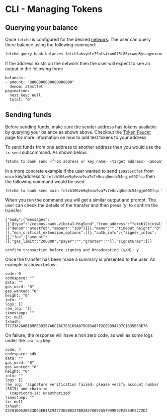 # CLI - Managing Tokens

## Querying your balance

Once `fetchd` is configured for the desired [network](../cli-introduction/). The user can query there balance using the following command:

```bash
fetchd query bank balances fetch1akvyhle79nts4rwn075t85xrwmp5ysuqynxcn4
```

If the address exists on the network then the user will expect to see an output in the following form:

```text
balances:
- amount: "8000000000000000000"
  denom: atestfet
pagination:
  next_key: null
  total: "0"
```


## Sending funds

Before sending funds, make sure the sender address has tokens available by querying your balance as shown above. Checkout the [Token Faucet](../faucet/) page for more information on how to add test tokens to your address.

To send funds from one address to another address then you would use the `tx send` subcommand. As shown below:

```bash
fetchd tx bank send <from address or key name> <target address> <amount>
```

In a more concrete example if the user wanted to send `100atestfet` from `main` key/address to `fetch106vm9q6ezu9va7v7e0cvq0nedc54egjm692fcp` then the following command would be used.

```bash
fetchd tx bank send main fetch106vm9q6ezu9va7v7e0cvq0nedc54egjm692fcp 100atestfet
```

When you run the command you will get a similar output and prompt. The user can check the details of the transfer and then press 'y' to confirm the transfer.

```text
{"body":{"messages":[{"@type":"/cosmos.bank.v1beta1.MsgSend","from_address":"fetch12cjntwl32dry7fxck8qlgxq6na3fk5juwjdyy3","to_address":"fetch1hph8kd54gl6qk0hy5rl08qw9gcr4vltmk3w02v","amount":[{"denom":"atestfet","amount":"100"}]}],"memo":"","timeout_height":"0","extension_options":[],"non_critical_extension_options":[]},"auth_info":{"signer_infos":[],"fee":{"amount":[],"gas_limit":"200000","payer":"","granter":""}},"signatures":[]}

confirm transaction before signing and broadcasting [y/N]: y
```

Once the transfer has been made a summary is presented to the user. An example is shown below:

```text
code: 0
codespace: ""
data: ""
gas_used: "0"
gas_wanted: "0"
height: "0"
info: ""
logs: []
raw_log: '[]'
timestamp: ""
tx: null
txhash: 77C7382A0B1B9FE39257A6C16C7E3169A875CB3A87F2CE9D947D7C1335B53E76
```

On failure, the response will have a non zero code, as well as some logs under the `raw_log` key:

```text
code: 4
codespace: sdk
data: ""
gas_used: "0"
gas_wanted: "0"
height: "0"
info: ""
logs: []
raw_log: 'signature verification failed; please verify account number (5815) and chain-id
  (capricorn-1): unauthorized'
timestamp: ""
tx: null
txhash: 23701B052B423D63EB4AC94773B5B8227B03A576692A57999E92F2554F2372D4
```
